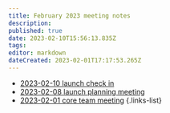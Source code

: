 ```yaml
---
title: February 2023 meeting notes
description: 
published: true
date: 2023-02-10T15:56:13.835Z
tags: 
editor: markdown
dateCreated: 2023-02-01T17:17:53.265Z
---
```


- [2023-02-10 launch check in](/en/meeting-notes/2023-02/2023-02-10-launch-check-in)
- [2023-02-08 launch planning meeting](/en/meeting-notes/2023-02/2023-02-08-launch-planning)
- [2023-02-01 core team meeting](/en/meeting-notes/2023-02/2023-02-01-team)
{.links-list}